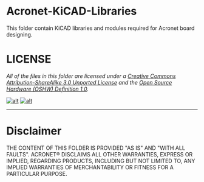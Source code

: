 Acronet-KiCAD-Libraries
=======================

This folder contain KiCAD libraries and modules required for Acronet board designing.

# LICENSE #

*All of the files in this folder are licensed under a [Creative Commons Attribution-ShareAlike 3.0 Unported License](http://creativecommons.org/licenses/by-sa/3.0/) and the [Open Source Hardware (OSHW) Definition 1.0](http://freedomdefined.org/OSHW).*

[![alt][2]][1] [![alt][4]][3]

[1]: http://creativecommons.org/licenses/by-sa/3.0/
[2]: http://i.creativecommons.org/l/by-sa/3.0/88x31.png (Creative Commons Attribution-ShareAlike 3.0 Unported License.)

[3]: http://freedomdefined.org/OSHW
[4]: http://ultimachine.com/sites/default/files/images/OpenHardwareLogo.thumbnail.png



----------


# Disclaimer #

THE CONTENT OF THIS FOLDER IS PROVIDED "AS IS" AND "WITH ALL FAULTS". ACRONET&reg; DISCLAIMS ALL OTHER WARRANTIES, EXPRESS OR IMPLIED, REGARDING PRODUCTS, INCLUDING BUT NOT LIMITED TO, ANY IMPLIED WARRANTIES OF MERCHANTABILITY OR FITNESS FOR A PARTICULAR PURPOSE.
